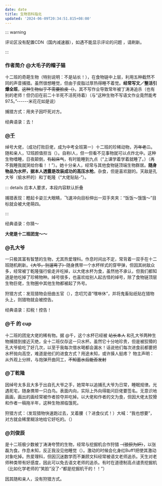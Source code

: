 ```yaml
---
date: date
title: 生物百科指北
updated: '2024-06-09T20:34:51.815+08:00'
---
```

::: warning

评论区没有配置CDN（国内减速器），如遇不能显示评论的问题 ，请刷新。

:::
### 作者简介 @大毛子的帽子猫

十二班的奇葩生物（特别说明：不是站长！），在食物链中上层，利用五种截然不同的声音捕猎。虽然很想睡觉，但由于皮脂过厚热得睡不着觉。**经常写文／整活引爆全班**，~~这种生物似乎不需要脸皮（）~~。其不写作业导致常年被丁涛涛追杀（也有别的老师！但仍旧在前二十半死不活死待着）（与“这种生物不写语文作业竟然能考97.5。”------米花花如是说）

捕猎方式：用夹子因吓死对方。

经典语录：去！

### [@千](mailto:2560228981@qq.com)

绰号大佬，（成功打败巨佬，成为中考全班第一）十二班的珍稀动物，~~万年老二~~。随和亲人，12班颜值担当（）。自称I人，但一但看不见事物就可以点炸北中。这种生物嗜睡，日夜颠倒，~~有起床气~~，有时能睡到九点（“上课学着学着就睡了。）（再不我睡我就哭给你看！！”）。她十分亲人，经常与其他食物链顶端生物群居。**随身物品为水杯，据本人透露是改装成功的高压水枪**。杂食，但是喜欢甜的。天敌是孔大爷（偷水杯的）和丁乾隆（“大佬贴贴-”）。

::: details 应本人要求，本段内容默认折叠

捕猎表现：瞪起卡姿兰大眼睛，飞速冲向目标伸出一双手夹夹：“饭饭～饿饿～”目标就会被大佬萌四。

:::

经典语录：你猜～

**大佬是十二班团宠～～**

### @孔大爷

一只极其富有智慧的生物，尤其热爱理科。作息时间出不定，常背着一双手在十二班随机刷新。~~（大爷，别遛弯了）~~随身携带一个水杯样式的穿甲弹，但因其树敌众多，经常被丁乾隆强行偷走并吃掉，以大佬水杯为食，虽然他不承认，但我们都知道是他吃掉了珍稀物种。绰号很多，也喜欢给别人起古怪的绰号，除了食物链顶层生物巨佬，生物圈中其他生物都被起了外号。

狩猎方式：发现猎物会扭曲五官（），念叨咒语“嘿咻休”，并将鬼畜贴纸贴在猎物头上，则猎物就会被控告。

经典语录：扣税！控告！

### @千 的 cup

十二班的团宠大佬的稀有物。据 @千，这个水杯已经被 ~~站长本人~~ 和孔大爷两种生物捕猎到接近灭绝，全十二班仅存这一只水杯。虽然它十分地珍贵，但是被狡猾的孔大爷偷吃了好几次，以至于我每次借水喝都会漏水！话说他们每次进食前都要把水杯抛向高空，难道是他们的进食方式？用途未知，或许揍人挺疼？
物主声明：从外观上分辨，与炮弹开曲同工，~~不知蓄水后能否发射~~

### @丁乾隆

因绰号太多且大多于出自孔大爷之手，她常年以追捕孔大爷为日常，睡眠规律。光遇死宅，随身携带一只白鸟。表面内向，实际上外向得能问巨佬要签名。无意识地画画，画出的画经常被作者掠夺并吃掉。以大佬和作者的文为食，但因大佬太狡猾和作者一稿拖半年，这种生物濒临饿死。

狩猎方式：（发现猎物快速跑过去，叉着腰（？进食仪式！）大喊：“我也想要”，对方就会稀里糊涂地给它好吃的。（）

### @刘俊辰

是十二班极少数被丁涛涛夸赞的生物，经常与挖掘机合作狩猎 ~~（狼狈为奸）~~，以张磊为食。作息未知，反正我没见他睡觉（）。激动的时候会化身红Buff1把使其激动对象吃掉。热爱理科，但因沉迷数学而不兼顾文科经常被语文老师追杀。天生对老师种类带有好感度，因此可以免去语文老师的追杀。有时在道德制高点谴责挖掘机（比如化学老师的“笑脸”没了-“都是挖掘机干的！！”）

因其随和亲人，没有狩猎方式。
